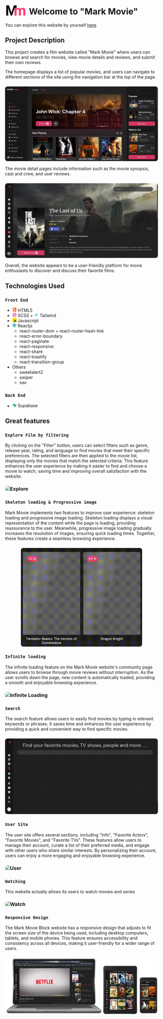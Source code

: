 # <img src="https://github.com/Marcus20119/IMAGES/blob/main/mark_movie/logo-mark-movie.png?raw=true" alt="logo" style="transform:translateY(5px);display:inline-block;width:72px;"></img> Welcome to "Mark Movie"

You can explore this website by yourself [here](https://mark-movie.vercel.app/home/movies).

## Project Description

This project creates a film website called "Mark Movie" where users can browse and search for movies, view movie details and reviews, and submit their own reviews.

The homepage displays a list of popular movies, and users can navigate to different sections of the site using the navigation bar at the top of the page.

### <img src="https://github.com/Marcus20119/IMAGES/blob/main/mark_movie/mark-movie-deploy.png?raw=true" alt="Home page" style="display:block;border-radius:8px;"></img>

The movie detail pages include information such as the movie synopsis, cast and crew, and user reviews.

### <img src="https://github.com/Marcus20119/IMAGES/blob/main/mark_movie/mark-movie-detail.png?raw=true" alt="Home page" style="display:block;border-radius:8px;"></img>

Overall, the website appears to be a user-friendly platform for movie enthusiasts to discover and discuss their favorite films.

## Technologies Used

### `Front End`

- <img src="https://github.com/Marcus20119/IMAGES/blob/main/icons/html.png?raw=true" alt="HTML5" style="width:14px;"/> HTML5
- <img src="https://github.com/Marcus20119/IMAGES/blob/main/icons/scss.png?raw=true" alt="SCSS" style="width:14px;"/> SCSS + <img src="https://github.com/Marcus20119/IMAGES/blob/main/icons/tailwind.png?raw=true" alt="Tailwind" style="width:14px;"/> Tailwind
- <img src="https://github.com/Marcus20119/IMAGES/blob/main/icons/javascript.png?raw=true" alt="JS" style="width:14px;"/> Javascript
- <img src="https://github.com/Marcus20119/IMAGES/blob/main/icons/react.png?raw=true" alt="React" style="width:14px;"/> Reactjs
  - react-router-dom + react-router-hash-link
  - react-error-boundary
  - react-paginate
  - react-responsive
  - react-share
  - react-toastify
  - react-transition-group
- Others
  - sweetalert2
  - swiper
  - swr

### `Back End`

- <img src="https://github.com/Marcus20119/IMAGES/blob/main/icons/supabase.png?raw=true" alt="Supabase" style="width:14px;"/> Supabase

## Great features

### `Explore Film by filtering`

By clicking on the "Filter" button, users can select filters such as genre, release year, rating, and language to find movies that meet their specific preferences. The selected filters are then applied to the movie list, displaying only the movies that match the selected criteria. This feature enhances the user experience by making it easier to find and choose a movie to watch, saving time and improving overall satisfaction with the website.

### <img src="https://github.com/Marcus20119/IMAGES/blob/main/mark_movie/mark-movie-filter.gif?raw=true" alt="Explore" style="display:block;border-radius:8px;"></img>

### `Skeleton loading & Progressive image`

Mark Movie implements two features to improve user experience: skeleton loading and progressive image loading. Skeleton loading displays a visual representation of the content while the page is loading, providing reassurance to the user. Meanwhile, progressive image loading gradually increases the resolution of images, ensuring quick loading times. Together, these features create a seamless browsing experience.

### <p align="center"><img src="https://github.com/Marcus20119/IMAGES/blob/main/mark_movie/mark-movie-skeleton.gif?raw=true" alt="Skeleton" style="display:block;border-radius:8px;width:400px" align="center"></img></p>

### `Infinite loading`

The infinite loading feature on the Mark Movie website's community page allows users to browse through movie reviews without interruption. As the user scrolls down the page, new content is automatically loaded, providing a smooth and enjoyable browsing experience.

### <img src="https://github.com/Marcus20119/IMAGES/blob/main/mark_movie/mark-movie-infinite-loading.gif?raw=true" alt="Infinite Loading" style="display:block;border-radius:8px;"></img>

### `Search`

The search feature allows users to easily find movies by typing in relevant keywords or phrases. It saves time and enhances the user experience by providing a quick and convenient way to find specific movies.

### <img src="https://github.com/Marcus20119/IMAGES/blob/main/mark_movie/mark-movie-search.gif?raw=true" alt="Search" style="display:block;border-radius:8px;"></img>

### `User Site`

The user site offers several sections, including "Info", "Favorite Actors", "Favorite Movies", and "Favorite TVs". These features allow users to manage their account, curate a list of their preferred media, and engage with other users who share similar interests. By personalizing their account, users can enjoy a more engaging and enjoyable browsing experience.

### <img src="https://github.com/Marcus20119/IMAGES/blob/main/mark_movie/mark-movie-user.gif?raw=true" alt="User" style="display:block;border-radius:8px;"></img>

### `Watching`

This website actually allows its users to watch movies and series

### <img src="https://github.com/Marcus20119/IMAGES/blob/main/mark_movie/mark-movie-watch.gif?raw=true" alt="Watch" style="display:block;border-radius:8px;"></img>

### `Responsive Design`

The Mark Movie Block website has a responsive design that adjusts to fit the screen size of the device being used, including desktop computers, tablets, and mobile phones. This feature ensures accessibility and consistency across all devices, making it user-friendly for a wider range of users.

### <img src="https://github.com/Marcus20119/IMAGES/blob/main/mark_movie/mark-movie-responsive.png?raw=true" alt="Explore" style="display:block;border-radius:8px;"></img>

